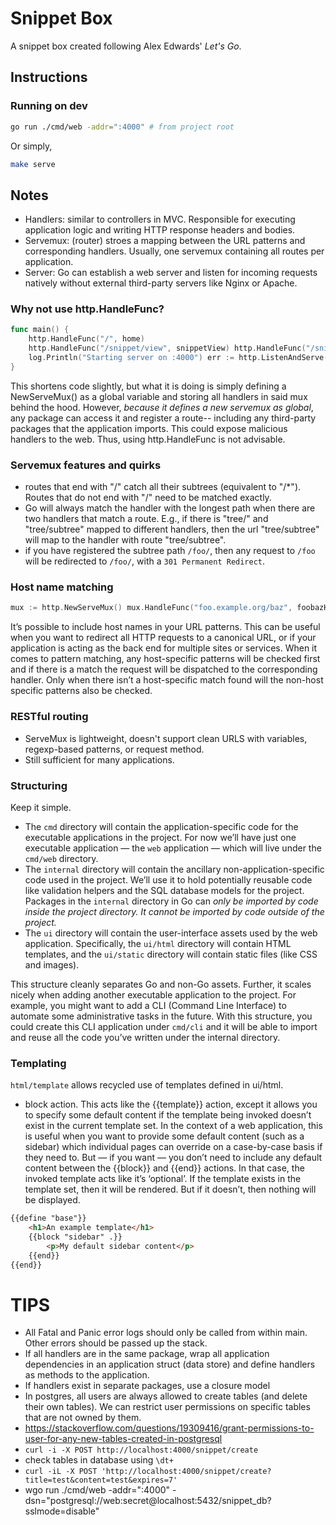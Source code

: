 # Snippet Box

A snippet box created following Alex Edwards' *Let's Go*.

## Instructions

### Running on dev
```bash
go run ./cmd/web -addr=":4000" # from project root
```
Or simply,
```bash
make serve
```

## Notes
* Handlers: similar to controllers in MVC. Responsible for executing application logic and writing HTTP response headers and bodies.
* Servemux: (router) stroes a mapping between the URL patterns and corresponding handlers. Usually, one servemux containing all routes per application.
* Server: Go can establish a web server and listen for incoming requests natively without external third-party servers like Nginx or Apache.

### Why not use http.HandleFunc?

```go
func main() {
    http.HandleFunc("/", home)
    http.HandleFunc("/snippet/view", snippetView) http.HandleFunc("/snippet/create", snippetCreate)
    log.Println("Starting server on :4000") err := http.ListenAndServe(":4000", nil) log.Fatal(err)
}
```

This shortens code slightly, but what it is doing is simply defining a NewServeMux() as a global variable and storing all handlers in said mux behind the hood. However, *because it defines a new servemux as global*, any package can access it and register a route-- including any third-party packages that the application imports. This could expose malicious handlers to the web. Thus, using http.HandleFunc is not advisable.

### Servemux features and quirks
* routes that end with "/" catch all their subtrees (equivalent to "/*"). Routes that do not end with "/" need to be matched exactly.
* Go will always match the handler with the longest path when there are two handlers that match a route. E.g., if there is "tree/" and "tree/subtree" mapped to different handlers, then the url "tree/subtree" will map to the handler with route "tree/subtree".
*  if you have registered the subtree path `/foo/`, then any request to `/foo` will be redirected to `/foo/`, with a `301 Permanent Redirect`.

### Host name matching
```go
mux := http.NewServeMux() mux.HandleFunc("foo.example.org/baz", foobazHandler) mux.HandleFunc("bar.example.org/baz", barbazHandler) mux.HandleFunc("/baz", bazHandler)
```
It’s possible to include host names in your URL patterns. This can be useful when you want to redirect all HTTP requests to a canonical URL, or if your application is acting as the back end for multiple sites or services.
When it comes to pattern matching, any host-specific patterns will be checked first and if there is a match the request will be dispatched to the corresponding handler. Only when there isn’t a host-specific match found will the non-host specific patterns also be checked.

### RESTful routing
* ServeMux is lightweight, doesn't support clean URLS with variables, regexp-based patterns, or request method.
* Still sufficient for many applications.

### Structuring
Keep it simple.

* The `cmd` directory will contain the application-specific code for the executable applications in the project. For now we’ll have just one executable application — the `web` application — which will live under the `cmd/web` directory.
* The `internal` directory will contain the ancillary non-application-specific code used in the project. We’ll use it to hold potentially reusable code like validation helpers and the SQL database models for the project. Packages in the `internal` directory in Go can *only be imported by code inside the project directory. It cannot be imported by code outside of the project.*
* The `ui` directory will contain the user-interface assets used by the web application. Specifically, the `ui/html` directory will contain HTML templates, and the `ui/static` directory will contain static files (like CSS and images).

This structure cleanly separates Go and non-Go assets. Further, it scales nicely when adding another executable application to the project. For example, you might want to add a CLI (Command Line Interface) to automate some administrative tasks in the future. With this structure, you could create this CLI application under `cmd/cli` and it will be able to import and reuse all the code you’ve written under the internal directory.

### Templating
`html/template` allows recycled use of templates defined in ui/html.
* block action. This acts like the {{template}} action, except it allows you to specify some default content if the template being invoked doesn’t exist in the current template set. In the context of a web application, this is useful when you want to provide some default content (such as a sidebar) which individual pages can override on a case-by-case basis if they need to. But — if you want — you don’t need to include any default content between the {{block}} and {{end}} actions. In that case, the invoked template acts like it’s ‘optional’. If the template exists in the template set, then it will be rendered. But if it doesn’t, then nothing will be displayed.
```html
{{define "base"}}
    <h1>An example template</h1>
    {{block "sidebar" .}}
        <p>My default sidebar content</p>
    {{end}}
{{end}}
```

# TIPS
- All Fatal and Panic error logs should only be called from within main. Other errors should be passed up the stack.
- If all handlers are in the same package, wrap all application dependencies in an application struct (data store) and define handlers as methods to the application.
- If handlers exist in separate packages, use a closure model
- In postgres, all users are always allowed to create tables (and delete their own tables). We can restrict user permissions on specific tables that are not owned by them.
- https://stackoverflow.com/questions/19309416/grant-permissions-to-user-for-any-new-tables-created-in-postgresql
- `curl -i -X POST http://localhost:4000/snippet/create`
- check tables in database using `\dt+`
- `curl -iL -X POST 'http://localhost:4000/snippet/create?title=test&content=test&expires=7'`
- wgo run ./cmd/web -addr=":4000" -dsn="postgresql://web:secret@localhost:5432/snippet_db?sslmode=disable"
